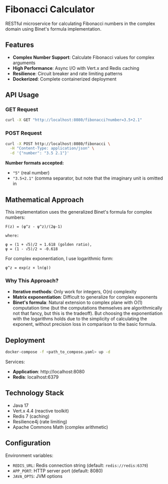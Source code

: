 # Fibonacci Calculator

RESTful microservice for calculating Fibonacci numbers in the complex domain using Binet's formula implementation.

## Features

- **Complex Number Support**: Calculate Fibonacci values for complex arguments
- **High Performance**: Async I/O with Vert.x and Redis caching
- **Resilience**: Circuit breaker and rate limiting patterns
- **Dockerized**: Complete containerized deployment

## API Usage

### GET Request
```bash
curl -X GET "http://localhost:8080/fibonacci?number=3.5+2.1"
```

### POST Request
```bash
curl -X POST http://localhost:8080/fibonacci \
  -H "Content-Type: application/json" \
  -d '{"number": "3.5 2.1"}'
```

**Number formats accepted:**
- `"5"` (real number) 
- `"3.5+2.1"` (comma separator, but note that the imaginary unit is omitted in 

## Mathematical Approach

This implementation uses the generalized Binet's formula for complex numbers:

```
F(z) = (φ^z - ψ^z)/(2φ-1)

where:

φ = (1 + √5)/2 ≈ 1.618 (golden ratio),
ψ = (1 - √5)/2 ≈ -0.618
```

For complex exponentiation, I use logarithmic form:
```
φ^z = exp(z × ln(φ))
```

### Why This Approach?
- **Iterative methods**: Only work for integers, O(n) complexity
- **Matrix exponentiation**: Difficult to generalize for complex exponents
- **Binet's formula**: Natural extension to complex plane with O(1) computation time (but the computations themselves are algorithmically not that fancy, but this is the tradeoff). But choosing the exponentiation with the logarithms holds due to the simplicity of calculating the exponent, without precision loss in comparison to the basic formula.

## Deployment

```bash
docker-compose -f <path_to_compose.yaml> up -d
```

Services:
- **Application**: http://localhost:8080
- **Redis**: localhost:6379

## Technology Stack

- Java 17
- Vert.x 4.4 (reactive toolkit)
- Redis 7 (caching)
- Resilience4j (rate limiting)
- Apache Commons Math (complex arithmetic)

## Configuration

Environment variables:
- `REDIS_URL`: Redis connection string (default: `redis://redis:6379`)
- `APP_PORT`: HTTP server port (default: 8080)
- `JAVA_OPTS`: JVM options
